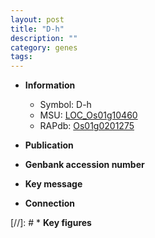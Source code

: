 ```yaml
---
layout: post
title: "D-h"
description: ""
category: genes
tags: 
---
```


* **Information**  
    + Symbol: D-h  
    + MSU: [LOC_Os01g10460](http://rice.uga.edu/cgi-bin/ORF_infopage.cgi?orf=LOC_Os01g10460)  
    + RAPdb: [Os01g0201275](http://rapdb.dna.affrc.go.jp/viewer/gbrowse_details/irgsp1?name=Os01g0201275)  

* **Publication**  

* **Genbank accession number**  

* **Key message**  

* **Connection**  

[//]: # * **Key figures**  



